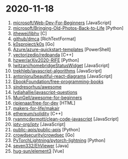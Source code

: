 # 2020-11-18

1. [microsoft/Web-Dev-For-Beginners](https://github.com/microsoft/Web-Dev-For-Beginners "24 Lessons, 12 Weeks, Get Started as a Web Developer") [JavaScript]
2. [microsoft/Bringing-Old-Photos-Back-to-Life](https://github.com/microsoft/Bringing-Old-Photos-Back-to-Life "Bringing Old Photo Back to Life (CVPR 2020 oral)") [Python]
3. [ithewei/libhv](https://github.com/ithewei/libhv "Like libevent, libev, and libuv, libhv provides event-loop with non-blocking IO and timer, but simpler apis and richer protocols.") [C]
4. [github/dmca](https://github.com/github/dmca "Repository with text of DMCA takedown notices as received. GitHub does not endorse or adopt any assertion contained in the following notices. Users identified in the notices are presumed innocent until proven guilty. Additional information about our DMCA policy can be found at") [RichTextFormat]
5. [k0sproject/k0s](https://github.com/k0sproject/k0s "k0s - Zero Friction Kubernetes") [Go]
6. [Azure/azure-quickstart-templates](https://github.com/Azure/azure-quickstart-templates "Azure Quickstart Templates") [PowerShell]
7. [vectorizedio/redpanda](https://github.com/vectorizedio/redpanda "Redpanda is the real-time engine for modern apps.") [C++]
8. [hzwer/arXiv2020-RIFE](https://github.com/hzwer/arXiv2020-RIFE "RIFE: Real-Time Intermediate Flow Estimation for Video Frame Interpolation") [Python]
9. [lwitzani/homebridgeStatusWidget](https://github.com/lwitzani/homebridgeStatusWidget "") [JavaScript]
10. [trekhleb/javascript-algorithms](https://github.com/trekhleb/javascript-algorithms "📝 Algorithms and data structures implemented in JavaScript with explanations and links to further readings") [JavaScript]
11. [antonioru/beautiful-react-diagrams](https://github.com/antonioru/beautiful-react-diagrams "A tiny collection of lightweight React components for building diagrams with ease 💎") [JavaScript]
12. [EbookFoundation/free-programming-books](https://github.com/EbookFoundation/free-programming-books "📚 Freely available programming books") 
13. [sindresorhus/awesome](https://github.com/sindresorhus/awesome "😎 Awesome lists about all kinds of interesting topics") 
14. [lydiahallie/javascript-questions](https://github.com/lydiahallie/javascript-questions "A long list of (advanced) JavaScript questions, and their explanations ✨") 
15. [MunGell/awesome-for-beginners](https://github.com/MunGell/awesome-for-beginners "A list of awesome beginners-friendly projects.") 
16. [ripienaar/free-for-dev](https://github.com/ripienaar/free-for-dev "A list of SaaS, PaaS and IaaS offerings that have free tiers of interest to devops and infradev") [HTML]
17. [makers-for-life/makair](https://github.com/makers-for-life/makair "🫁 The first open-source ventilator tested on human patients. Mass-producible at a low cost (~2000€).") 
18. [ethereum/solidity](https://github.com/ethereum/solidity "Solidity, the Contract-Oriented Programming Language") [C++]
19. [ryanmcdermott/clean-code-javascript](https://github.com/ryanmcdermott/clean-code-javascript "🛁 Clean Code concepts adapted for JavaScript") [JavaScript]
20. [iptv-org/iptv](https://github.com/iptv-org/iptv "Collection of 5000+ publicly available IPTV channels from all over the world") [JavaScript]
21. [public-apis/public-apis](https://github.com/public-apis/public-apis "A collective list of free APIs for use in software and web development.") [Python]
22. [crowdsecurity/crowdsec](https://github.com/crowdsecurity/crowdsec "Crowdsec - An open-source, lightweight agent to detect and respond to bad behaviours. It also automatically benefits from our global community-wide IP reputation database.") [Go]
23. [PyTorchLightning/pytorch-lightning](https://github.com/PyTorchLightning/pytorch-lightning "The lightweight PyTorch wrapper for high-performance AI research. Scale your models, not the boilerplate.") [Python]
24. [seven332/EhViewer](https://github.com/seven332/EhViewer "[DEPRECATED] An Unofficial E-Hentai Application for Android") [Java]
25. [hug-sun/element3](https://github.com/hug-sun/element3 "A Vue.js 3.0 UI Toolkit for Web.") [Vue]

